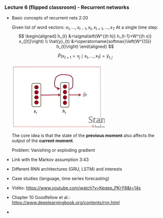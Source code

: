 ### Lecture 6 (flipped classroom) - Recurrent networks

- Basic concepts of recurrent nets 2:20

  Given list of word vectors: $x_{1}, \ldots, x_{t-1}, x_{t}, x_{t+1}, \ldots, x_{T}$
  At a single time step: 
  $$
  \begin{aligned}
  h_{t} &=\sigma\left(W^{(h h)} h_{t-1}+W^{(h x)} x_{[t]}\right) \\
  \hat{y}_{t} &=\operatorname{softmax}\left(W^{(S)} h_{t}\right)
  \end{aligned}
  $$

  $$
  \hat{P}\left(x_{t+1}=v_{j} \mid x_{t}, \ldots, x_{1}\right)=\hat{y}_{t, j}
  $$

  <img src="https://raw.githubusercontent.com/mm0806son/Images/main/202111072153564.png" style="zoom:33%;" />

  

  The core idea is that the state of the **previous moment** also affects the output of the **current moment**.

  Problem: Vanishing or exploding gradient

- Link with the Markov assumption 3:43

- Different RNN architectures (GRU, LSTM) and interests

- Case studies (language, time series forecasting)

- Vidéo: https://www.youtube.com/watch?v=Keqep_PKrY8&t=14s

- Chapter 10 Goodfellow et al.: https://www.deeplearningbook.org/contents/rnn.html



- 